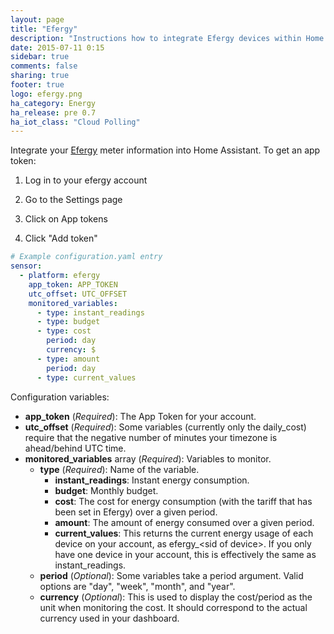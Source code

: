 ```yaml
---
layout: page
title: "Efergy"
description: "Instructions how to integrate Efergy devices within Home Assistant."
date: 2015-07-11 0:15
sidebar: true
comments: false
sharing: true
footer: true
logo: efergy.png
ha_category: Energy
ha_release: pre 0.7
ha_iot_class: "Cloud Polling"
---
```



Integrate your [Efergy](https://efergy.com) meter information into Home Assistant. To get an app token:

1. Log in to your efergy account

2. Go to the Settings page

3. Click on App tokens

4. Click "Add token"

```yaml
# Example configuration.yaml entry
sensor:
  - platform: efergy
    app_token: APP_TOKEN
    utc_offset: UTC_OFFSET
    monitored_variables:
      - type: instant_readings
      - type: budget
      - type: cost
        period: day
        currency: $
      - type: amount
        period: day
      - type: current_values
```

Configuration variables:

- **app_token** (*Required*): The App Token for your account.
- **utc_offset** (*Required*): Some variables (currently only the daily_cost) require that the
negative number of minutes your timezone is ahead/behind UTC time.
- **monitored_variables** array (*Required*): Variables to monitor.
  - **type** (*Required*): Name of the variable.
      - **instant_readings**: Instant energy consumption.
      - **budget**: Monthly budget.
      - **cost**: The cost for energy consumption (with the tariff that has been set in Efergy) over a given period.
      - **amount**: The amount of energy consumed over a given period.
      - **current_values**: This returns the current energy usage of each device on your account, as efergy_\<sid of device\>.  If you only have one device in your account, this is effectively the same as instant_readings.
  - **period** (*Optional*): Some variables take a period argument. Valid options are "day", "week", "month", and "year".
  - **currency** (*Optional*): This is used to display the cost/period as the unit when monitoring the cost. It should correspond to the actual currency used in your dashboard.


